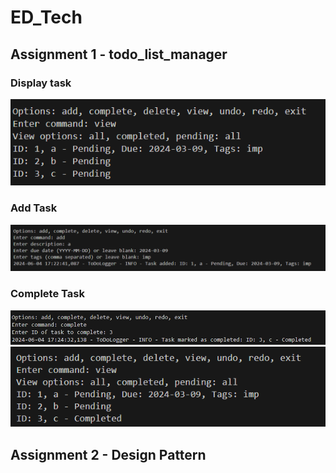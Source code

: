 # ED_Tech

## Assignment 1 - todo_list_manager

### Display task
![display task](image.png)
### Add Task
![add task](image-1.png)
### Complete Task
![complete task](image-2.png)
![alt text](image-3.png)

## Assignment 2 - Design Pattern

